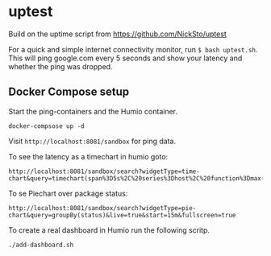 uptest
======

Build on the uptime script from https://github.com/NickSto/uptest

For a quick and simple internet connectivity monitor, run `$ bash uptest.sh`. This will ping google.com every 5 seconds and show your latency and whether the ping was dropped.

## Docker Compose setup

Start the ping-containers and the Humio container.

    docker-compsose up -d

Visit `http://localhost:8081/sandbox` for ping data. 

To see the latency as a timechart in humio goto:

    http://localhost:8081/sandbox/search?widgetType=time-chart&query=timechart(span%3D5s%2C%20series%3Dhost%2C%20function%3Dmax(ping))&live=true&start=15m&fullscreen=true

To se Piechart over package status:

    http://localhost:8081/sandbox/search?widgetType=pie-chart&query=groupBy(status)&live=true&start=15m&fullscreen=true

To create a real dashboard in Humio run the following scritp.

    ./add-dashboard.sh
